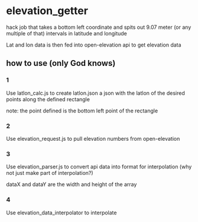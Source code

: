 # elevation_getter

hack job that takes a bottom left coordinate and spits out 9.07 meter (or any multiple of that) intervals in latitude and longitude

Lat and lon data is then fed into open-elevation api to get elevation data

## how to use (only God knows)

### 1

Use latlon_calc.js to create latlon.json a json with the latlon of the desired points along the defined rectangle

note: the point defined is the bottom left point of the rectangle

### 2

Use elevation_request.js to pull elevation numbers from open-elevation

### 3

Use elevation_parser.js to convert api data into format for interpolation (why not just make part of interpolation?)

dataX and dataY are the width and height of the array

### 4

Use elevation_data_interpolator to interpolate